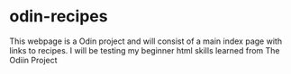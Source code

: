 # odin-recipes

This webpage is a Odin project and will consist of a main index page with links to recipes. I will be testing my beginner html skills learned from The Odiin Project